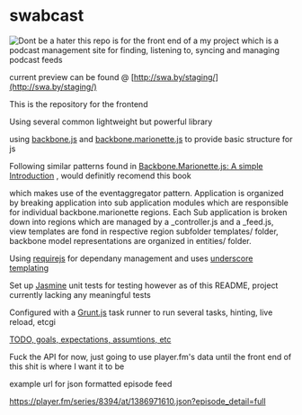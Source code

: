 swabcast
========
![Dont be a hater](https://github.com/dswaby/swabcast/blob/master/lolcommits/donthate.png?raw=true)
this repo is for the front end of a my project which is a podcast management site for finding, listening to, syncing and managing podcast feeds

current preview can be found @ [http://swa.by/staging/](http://swa.by/staging/)

This is the repository for the frontend

Using several common lightweight but powerful library

using [backbone.js](http://backbonejs.org/) and [backbone.marionette.js](https://github.com/marionettejs/backbone.marionette) to provide basic structure for js

Following similar patterns found in [Backbone.Marionette.js: A simple Introduction](https://leanpub.com/marionette-gentle-introduction) , would definitly recomend this book

which makes use of the eventaggregator pattern.  Application is organized by breaking application into sub application modules which are responsible for individual backbone.marionette regions. Each Sub application is broken down into regions which are managed by a _controller.js and a _feed.js, view templates are fond in respective region subfolder templates/ folder, backbone model representations are organized in entities/ folder.

Using [requirejs](http://requirejs.org/) for dependany management and uses [underscore templating](http://documentcloud.github.io/underscore/#template)

Set up [Jasmine](http://pivotal.github.io/jasmine/) unit tests for testing however as of this README, project currently lacking any meaningful tests


Configured with a [Grunt.js](http://gruntjs.com/) task runner to run several tasks, hinting, live reload, etcgi


[TODO, goals, expectations, assumtions, etc](https://github.com/dswaby/swabcast/blob/master/TODO.md)


Fuck the API for now, just going to use player.fm's data until the front end of this shit is where I want it to be


example url for json formatted episode feed

https://player.fm/series/8394/at/1386971610.json?episode_detail=full






